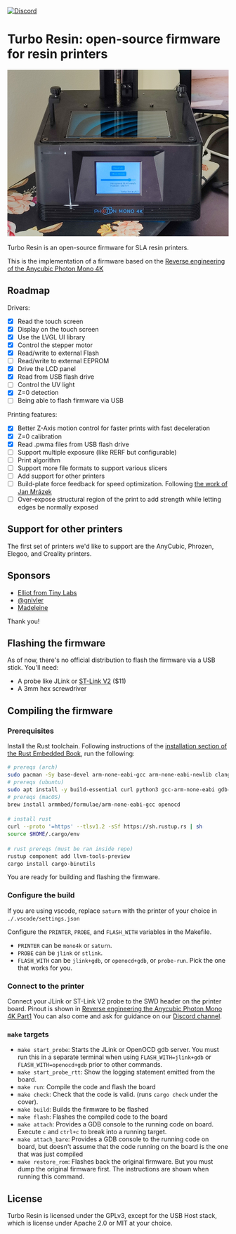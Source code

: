[![Discord](https://img.shields.io/discord/940395991016828980?label=Discord&logo=discord&logoColor=white)](https://discord.gg/9HSMNYxPAM)

Turbo Resin: open-source firmware for resin printers
====================================================

![Turbo Resin](misc/turbo_resin.jpg)

Turbo Resin is an open-source firmware for SLA resin printers.

This is the implementation of a firmware based on the
[Reverse engineering of the Anycubic Photon Mono 4K](https://github.com/nviennot/reversing-mono4k#readme)

## Roadmap

Drivers:
* [X] Read the touch screen
* [X] Display on the touch screen
* [X] Use the LVGL UI library
* [X] Control the stepper motor
* [X] Read/write to external Flash
* [ ] Read/write to external EEPROM
* [X] Drive the LCD panel
* [X] Read from USB flash drive
* [ ] Control the UV light
* [X] Z=0 detection
* [ ] Being able to flash firmware via USB

Printing features:
* [X] Better Z-Axis motion control for faster prints with fast deceleration
* [X] Z=0 calibration
* [X] Read .pwma files from USB flash drive
* [ ] Support multiple exposure (like RERF but configurable)
* [ ] Print algorithm
* [ ] Support more file formats to support various slicers
* [ ] Add support for other printers
* [ ] Build-plate force feedback for speed optimization. Following [the work of Jan Mrázek](https://blog.honzamrazek.cz/2022/01/prints-not-sticking-to-the-build-plate-layer-separation-rough-surface-on-a-resin-printer-resin-viscosity-the-common-denominator/)
* [ ] Over-expose structural region of the print to add strength while letting
    edges be normally exposed

## Support for other printers

The first set of printers we'd like to support are the AnyCubic, Phrozen,
Elegoo, and Creality printers.

## Sponsors

* [Elliot from Tiny Labs](https://github.com/tinylabs)
* [@gnivler](https://github.com/gnivler)
* [Madeleine](https://github.com/madelbrot)

Thank you!

## Flashing the firmware

As of now, there's no official distribution to flash the firmware via a USB
stick. You'll need:
* A probe like JLink or [ST-Link V2](https://www.amazon.com/HiLetgo-Emulator-Downloader-Programmer-STM32F103C8T6/dp/B07SQV6VLZ) ($11)
* A 3mm hex screwdriver

## Compiling the firmware

### Prerequisites

Install the Rust toolchain. Following instructions of the [installation section of
the Rust Embedded Book](https://docs.rust-embedded.org/book/intro/install.html),
run the following:

```bash
# prereqs (arch)
sudo pacman -Sy base-devel arm-none-eabi-gcc arm-none-eabi-newlib clang openocd python
# prereqs (ubuntu)
sudo apt install -y build-essential curl python3 gcc-arm-none-eabi gdb-multiarch libclang-dev openocd
# prereqs (macOS)
brew install armmbed/formulae/arm-none-eabi-gcc openocd

# install rust
curl --proto '=https' --tlsv1.2 -sSf https://sh.rustup.rs | sh
source $HOME/.cargo/env

# rust prereqs (must be ran inside repo)
rustup component add llvm-tools-preview
cargo install cargo-binutils
```

You are ready for building and flashing the firmware.

### Configure the build

If you are using vscode, replace `saturn` with the printer of your choice in
`./.vscode/settings.json`

Configure the `PRINTER`, `PROBE`, and `FLASH_WITH` variables in the Makefile.
* `PRINTER` can be `mono4k` or `saturn`.
* `PROBE` can be `jlink` or `stlink`.
* `FLASH_WITH` can be `jlink+gdb`, or `openocd+gdb`, or `probe-run`. Pick the
  one that works for you.

### Connect to the printer

Connect your JLink or ST-Link V2 probe to the SWD header on the printer board.
Pinout is shown in [Reverse engineering the Anycubic Photon Mono 4K Part1](
https://github.com/nviennot/reversing-mono4k/blob/main/writeup/part1/README.md)
You can also come and ask for guidance on our [Discord channel](https://discord.gg/9HSMNYxPAM).

### `make` targets

* `make start_probe`: Starts the JLink or OpenOCD gdb server. You must run this in a
  separate terminal when using `FLASH_WITH=jlink+gdb` or
  `FLASH_WITH=openocd+gdb` prior to other commands.
* `make start_probe_rtt`: Show the logging statement emitted from the board.
* `make run`: Compile the code and flash the board
* `make check`: Check that the code is valid. (runs `cargo check` under the cover).
* `make build`: Builds the firmware to be flashed
* `make flash`: Flashes the compiled code to the board
* `make attach`: Provides a GDB console to the running code on board. Execute
  `c` and `ctrl+c` to break into a running target.
* `make attach_bare`: Provides a GDB console to the running code on board, but
  doesn't assume that the code running on the board is the one that was just
  compiled
* `make restore_rom`: Flashes back the original firmware. But you must dump the
  original firmware first. The instructions are shown when running this command.

## License

Turbo Resin is licensed under the GPLv3, except for the USB Host stack, which is
license under Apache 2.0 or MIT at your choice.
